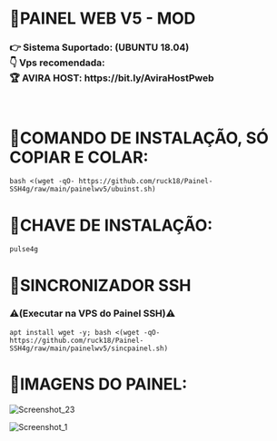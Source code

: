 # 🚀PAINEL WEB V5 - MOD

<h3><b>👉 Sistema Suportado: (UBUNTU 18.04)</br>
👇 Vps recomendada: </br>
🏆 AVIRA HOST: https://bit.ly/AviraHostPweb</b></h3>
</br>

# 🚀COMANDO DE INSTALAÇÃO, SÓ COPIAR E COLAR:
```
bash <(wget -qO- https://github.com/ruck18/Painel-SSH4g/raw/main/painelwv5/ubuinst.sh)
```

# 🔑CHAVE DE INSTALAÇÃO:
```
pulse4g
```

# 🔄SINCRONIZADOR SSH</br> 
<h3><b>⚠(Executar na VPS do Painel SSH)⚠</b></h3>

```
apt install wget -y; bash <(wget -qO- https://github.com/ruck18/Painel-SSH4g/raw/main/painelwv5/sincpainel.sh)
```

# 🚀IMAGENS DO PAINEL:

![Screenshot_23](https://i.postimg.cc/4xsFzxJD/Screenshot-1.png)

![Screenshot_1](https://i.postimg.cc/R08RbSBV/Screenshot-2.png)




